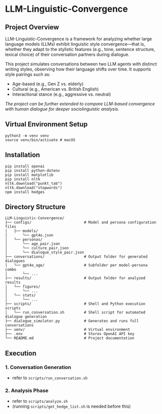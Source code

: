 # LLM-Linguistic-Convergence

## Project Overview
LLM-Linguistic-Convergence is a framework for analyzing whether large language models (LLMs) exhibit linguistic style convergence—that is, whether they adapt to the stylistic features (e.g., tone, sentence structure, lexical choice) of their conversation partners during dialogue.

This project simulates conversations between two LLM agents with distinct writing styles, observing how their language shifts over time. It supports style pairings such as:
- Age-based (e.g., Gen Z vs. elderly)
- Cultural (e.g., American vs. British English)
- Interactional stance (e.g., aggressive vs. neutral)

*The project can be further extended to compare LLM-based convergence with human dialogue for deeper sociolinguistic analysis.*

## Virtual Environment Setup
```
python3 -m venv venv
source venv/bin/activate # macOS
```

## Installation
```
pip install openai
pip install python-dotenv
pip install matplotlib
pip install nltk
nltk.download("punkt_tab")
nltk.download("stopwords")
npm install hedges
```

## Directory Structure
```
LLM-Linguistic-Convergence/
├── configs/                        # Model and persona configuration files
│   ├── models/ 
|       └── gpt4o.json
│   └── personas/                   
│       └── age_pair.json
│       └── culture_pair.json
│       └── dialogue_style_pair.json
├── conversations/                  # Output folder for generated dialogues
│   └── gpt4o_age/                  # Subfolder per model-persona combo
│       └── ...
├── results/                        # Output folder for analyzed results
│   └── figures/
│       └── ...
│   └── stats/
│       └── ...
├── scripts/                        # Shell and Python execution scripts
│   └── run_conversation.sh         # Shell script for automated dialogue generation
├── dialogue_simulator.py           # Generates and runs full conversations
├── venv/                           # Virtual environment   
├── .env                            # Stores OpenAI API key
└── README.md                       # Project documentation
```

## Execution
### 1. Conversation Generation
- refer to `scripts/run_conversation.sh`
### 2. Analysis Phase
- refer to `scripts/analyze.sh`
- (running `scripts/get_hedge_list.sh` is needed before this)